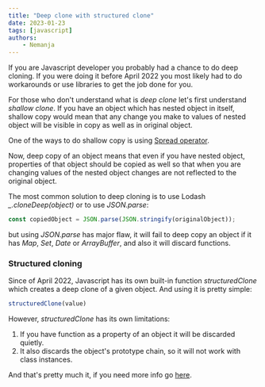 ```yaml
---
title: "Deep clone with structured clone"
date: 2023-01-23
tags: [javascript]
authors:
    - Nemanja
---
```


If you are Javascript developer you probably had a chance to do deep cloning.
If you were doing it before April 2022 you most likely had to do workarounds or use
libraries to get the job done for you.

For those who don't understand what is *deep clone* let's first understand *shallow clone*.
If you have an object which has nested object in itself, shallow copy
would mean that any change you make to values of nested object will be visible in copy as well as in original object.

One of the ways to do shallow copy is
using [Spread operator](https://developer.mozilla.org/en-US/docs/Web/JavaScript/Reference/Operators/Spread_syntax).

Now, deep copy of an object means that even if you have nested object, properties of that object should be copied as well so that
when you are changing values of the nested object changes are not reflected to the original object.

The most common solution to deep cloning is to use Lodash *_.cloneDeep(object)* or to use *JSON.parse*:

```js
const copiedObject = JSON.parse(JSON.stringify(originalObject));
```

but using *JSON.parse* has major flaw, it will fail to deep copy an object if it has *Map*, *Set*, *Date*
or *ArrayBuffer*, and also it will discard functions.

### Structured cloning

Since of April 2022, Javascript has its own built-in function *structuredClone* which creates a deep
clone of a given object. And using it is pretty simple:

```js
structuredClone(value)
```

However, *structuredClone* has its own limitations:

1. If you have function as a property of an object it will be discarded quietly.
2. It also discards the object's prototype chain, so it will not work with class instances.

And that's pretty much it, if you need more info go [here](https://developer.mozilla.org/en-US/docs/Web/API/structuredClone).
